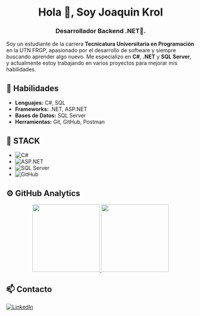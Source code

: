 <h1 align="center">Hola 👋, Soy Joaquin Krol</h1>
<h3 align="center">Desarrollador Backend .NET🌟.</h3>

Soy un estudiante de la carrera **Tecnicatura Universitaria en Programación** en la UTN FRGP, apasionado por el desarrollo de software y siempre buscando aprender algo nuevo. Me especializo en **C#**, **.NET** y **SQL Server**, y actualmente estoy trabajando en varios proyectos para mejorar mis habilidades.

## 💪 Habilidades
- **Lenguajes:** C#, SQL
- **Frameworks:** .NET, ASP.NET
- **Bases de Datos:** SQL Server
- **Herramientas:** Git, GitHub, Postman

## 🚀 STACK
- ![C#](https://img.shields.io/badge/-C%23-blue)
- ![ASP.NET](https://img.shields.io/badge/-ASP.NET-5C2D91)
- ![SQL Server](https://img.shields.io/badge/-SQL%20Server-CC2927)
- ![GitHub](https://img.shields.io/badge/GitHub-181717?style=for-the-badge&logo=github&logoColor=white)

## ⚙️ GitHub Analytics
<p align="center">
  <a href="https://github.com/JoaquinKorol">
    <img height="180em" src="https://github-readme-stats-eight-theta.vercel.app/api?username=JoaquinKorol&show_icons=true&theme=algolia&include_all_commits=true&count_private=true"/>
    <img height="180em" src="https://github-readme-stats-eight-theta.vercel.app/api/top-langs/?username=JoaquinKorol&layout=compact&langs_count=8&theme=algolia"/>
  </a>
</p>

## 📫 Contacto
[![LinkedIn](https://img.shields.io/badge/LinkedIn-0A66C2?style=for-the-badge&logo=linkedin&logoColor=white)](https://www.linkedin.com/in/joaquin-korol/)
